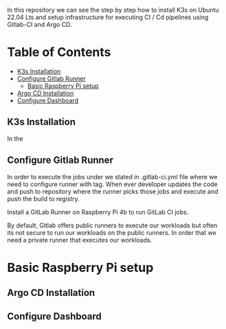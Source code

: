 In this repository we can see the step by step how to install K3s on Ubuntu 22.04 Lts and setup infrastructure for executing CI / Cd pipelines using Gitlab-CI and Argo CD.  

Table of Contents
=================
* [K3s Installation](#k3s-installation)
* [Configure Gitlab Runner](#configure-gitlab-runner)
   * [Basic Raspberry Pi setup](#basic-raspberry-pi-setup)
* [Argo CD Installation](#argo-cd-installation)
* [Configure Dashboard](#configure-dashboard)

## K3s Installation
In the 



## Configure Gitlab Runner
In order to execute the jobs under we stated in .gitlab-ci.yml file where we need to configure runner with tag. When ever developer updates the code and push to repository where the runner picks those jobs and execute and push the build to registry.

Install a GitLab Runner on Raspberry Pi 4b to run GitLab CI jobs.

By default, Gitlab offers public runners to execute our workloads but often its not secure to run our workloads on the public runners. 
In order that we need a private runner that executes our workloads.

# Basic Raspberry Pi setup


## Argo CD Installation

## Configure Dashboard